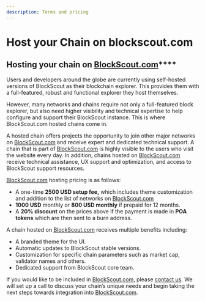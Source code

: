 ```yaml
---
description: Terms and pricing
---
```


# Host your Chain on blockscout.com

## **Hosting your chain on** [**BlockScout.com**](http://blockscout.com/)\*\*\*\*

Users and developers around the globe are currently using self-hosted versions of BlockScout as their blockchain explorer. This provides them with a full-featured, robust and functional explorer they host themselves. 

However, many networks and chains require not only a full-featured block explorer, but also need higher visibility and technical expertise to help configure and support their BlockScout instance. This is where BlockScout.com hosted chains come in.

A hosted chain offers projects the opportunity to join other major networks on [BlockScout.com](http://blockscout.com/) and receive expert and dedicated technical support. A chain that is part of [BlockScout.com](http://blockscout.com/) is highly visible to the users who visit the website every day. In addition, chains hosted on [BlockScout.com](http://blockscout.com/) receive technical assistance, UX support and optimization, and access to BlockScout support resources. 

[BlockScout.com](http://blockscout.com/) hosting pricing is as follows:

* A one-time **2500 USD setup fee,** which includes theme customization and addition to the list of networks on [BlockScout.com](http://blockscout.com/)
* **1000 USD** monthly or **800 USD monthly** if prepaid for 12 months.
* A **20% discount** on the prices above if the payment is made in **POA tokens** which are then sent to a burn address.

A chain hosted on [BlockScout.com](http://blockscout.com/) receives multiple benefits including:

* A branded theme for the UI.
* Automatic updates to BlockScout stable versions.
* Customization for specific chain parameters such as market cap, validator names and others.
* Dedicated support from BlockScout core team.

If you would like to be included in [BlockScout.com](http://blockscout.com/), please [contact us](https://gitter.im/poanetwork/blockscout). We will set up a call to discuss your chain’s unique needs and begin taking the next steps towards integration into [BlockScout.com](http://blockscout.com/).


